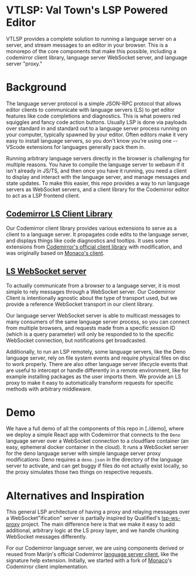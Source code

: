 # VTLSP: Val Town's LSP Powered Editor

VTLSP provides a complete solution to running a language server on a server, and stream messages to an editor in your browser.  This is a monorepo of the core components that make this possible, including a codemirror client library, language server WebSocket server, and language server "proxy."

# Background

The language server protocol is a simple JSON-RPC protocol that allows editor clients to communicate with language servers (LS) to get editor features like code completions and diagnostics. This is what powers red squiggles and fancy code action buttons. Usually LSP is done via payloads over standard in and standard out to a language server process running on your computer, typically spawned by your editor. Often editors make it very easy to install language servers, so you don't know you're using one -- VScode extensions for languages generally pack them in.

Running arbitrary language servers directly in the browser is challenging for multiple reasons. You have to compile the language server to webasm if it isn't already in JS/TS, and then once you have it running, you need a client to display and interact with the language server, and manage messages and state updates. To make this easier, this repo provides a way to run language servers as WebSocket servers, and a client library for the Codemirror editor to act as a LSP frontend client.

## [Codemirror LS Client Library](./codemirror-ls/README.md)

Our Codemirror client library provides various extensions to serve as a client to a language server. It propagates code edits to the language server, and displays things like code diagnostics and tooltips.  It uses some extensions from [Codemirror's official client library](https://github.com/codemirror/lsp-client) with modification, and was originally based on [Monaco's client](https://github.com/TypeFox/monaco-languageclient).


## [LS WebSocket server](./ls-ws-server/README.md)

To actually communicate from a browser to a language server, it is most simple to rely messages through a WebSocket server. Our Codemirror Client is intentionally agnostic about the type of transport used, but we provide a reference WebSocket transport in our client library.

Our language server WebSocket server is able to multicast messages to many consumers of the same language server process, so you can connect from multiple browsers, and requests made from a specific session ID (which is a query parameter) will only be responded to to the specific WebSocket connection, but notifications get broadcasted.

Additionally, to run an LSP remotely, some language servers, like the Deno language server, rely on file system events and require physical files on disc to work properly. There are also other language server lifecycle events that are useful to intercept or handle differently in a remote environment, like for example installing packages as the user imports them. We provide an LS proxy to make it easy to automatically transform requests for specific methods with arbitrary middleware.

# Demo

We have a full demo of all the components of this repo in [./demo], where we deploy a simple React app with Codemirror that connects to the `Deno` language server over a WebSocket connection to a cloudflare container (an easy, ephemeral docker container in the cloud). It runs a WebSocket server for the deno language server with simple language server proxy modifications: Deno requires a `deno.json` in the directory of the language server to activate, and can get buggy if files do not actually exist locally, so the proxy simulates those two things on respective requests.

# Alternatives and Inspiration

This general LSP architecture of having a proxy and relaying messages over a WebSocket"ification" server is partially inspired by Qualified's [lsp-ws-proxy](https://github.com/qualified/lsp-ws-proxy) project. The main difference here is that we make it easy to add additional, arbitrary logic at the LS proxy layer, and we handle chunking WebSocket messages differently.

For our Codemirror language server, we are using components derived or reused from Marijn's official Codemirror [language server client](https://github.com/FurqanSoftware/codemirror-languageserver), like the signature help extension. Initially, we started with a fork of [Monaco](https://github.com/TypeFox/monaco-languageclient)'s Codemirror client implementation.
